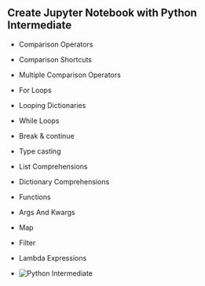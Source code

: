 ## Create Jupyter Notebook with Python Intermediate

- Comparison Operators
- Comparison Shortcuts
- Multiple Comparison Operators
- For Loops
- Looping  Dictionaries
- While Loops
- Break & continue
- Type casting
- List Comprehensions
- Dictionary Comprehensions
- Functions
- Args And Kwargs
- Map
- Filter
- Lambda Expressions

- ![Python Intermediate](https://github.com/user-attachments/assets/3067fd9c-839f-425c-b2c0-1dd190241146)
